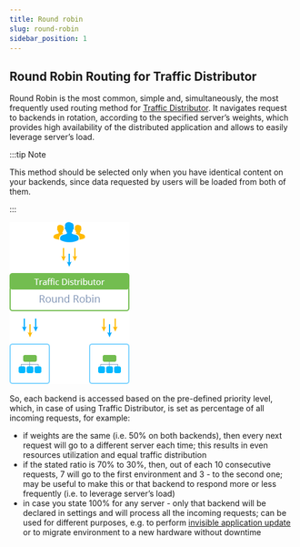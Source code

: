 ```yaml
---
title: Round robin
slug: round-robin
sidebar_position: 1
---
```


## Round Robin Routing for Traffic Distributor

Round Robin is the most common, simple and, simultaneously, the most frequently used routing method for [Traffic Distributor](/docs/application-setting/traffic-distributor/traffic-distributor-overview). It navigates request to backends in rotation, according to the specified server’s weights, which provides high availability of the distributed application and allows to easily leverage server’s load.

:::tip Note

This method should be selected only when you have identical content on your backends, since data requested by users will be loaded from both of them.

:::

<div style={{
    display:'flex',
    justifyContent: 'center',
    margin: '0 0 1rem 0'
}}>

![Locale Dropdown](./img/RoundRobin/1.png)

</div>

So, each backend is accessed based on the pre-defined priority level, which, in case of using Traffic Distributor, is set as percentage of all incoming requests, for example:

- if weights are the same (i.e. 50% on both backends), then every next request will go to a different server each time; this results in even resources utilization and equal traffic distribution
- if the stated ratio is 70% to 30%, then, out of each 10 consecutive requests, 7 will go to the first environment and 3 - to the second one; may be useful to make this or that backend to respond more or less frequently (i.e. to leverage server’s load)
- in case you state 100% for any server - only that backend will be declared in settings and will process all the incoming requests; can be used for different purposes, e.g. to perform [invisible application update](/docs/application-setting/traffic-distributor/use-cases/blue-green-deploy) or to migrate environment to a new hardware without downtime
